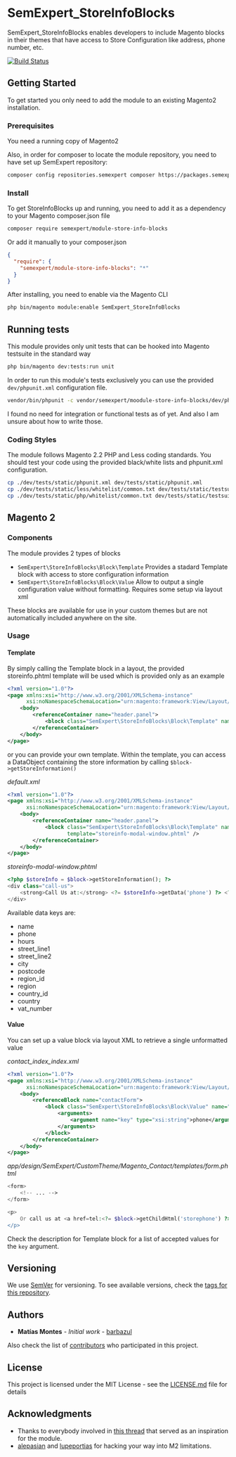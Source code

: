 # SemExpert_StoreInfoBlocks

SemExpert_StoreInfoBlocks enables developers to include Magento blocks in their themes that have access to Store 
Configuration like address, phone number, etc.

[![Build Status](https://travis-ci.org/SemExpert/StoreInfoBlocks.svg?branch=master)](https://travis-ci.org/SemExpert/StoreInfoBlocks)

## Getting Started

To get started you only need to add the module to an existing Magento2 installation.

### Prerequisites

You need a running copy of Magento2

Also, in order for composer to locate the module repository, you need to have set up SemExpert repository:

```bash
composer config repositories.semexpert composer https://packages.semexpert.com.ar/
```

### Install

To get StoreInfoBlocks up and running, you need to add it as a dependency to your Magento composer.json file

```bash
composer require semexpert/module-store-info-blocks
```

Or add it manually to your composer.json

```json
{
  "require": {
    "semexpert/module-store-info-blocks": "*"
  }
}
```

After installing, you need to enable via the Magento CLI

```bash
php bin/magento module:enable SemExpert_StoreInfoBlocks
```

## Running tests

This module provides only unit tests that can be hooked into Magento testsuite in the standard way

```bash
php bin/magento dev:tests:run unit
```

In order to run  this module's tests exclusively you can use the provided `dev/phpunit.xml` configuration file.

```bash
vendor/bin/phpunit -c vendor/semexpert/moodule-store-info-blocks/dev/phpunit.xml
```

I found no need for integration or functional tests as of yet. And also I am unsure about how to write those.

### Coding Styles

The module follows Magento 2.2 PHP and Less coding standards. You should test your code using the provided black/white 
lists and phpunit.xml configuration.

```bash
cp ./dev/tests/static/phpunit.xml dev/tests/static/phpunit.xml
cp ./dev/tests/static/less/whitelist/common.txt dev/tests/static/testsuite/Magento/Test/Less/_files/whitelist/common.txt
cp ./dev/tests/static/php/whitelist/common.txt dev/tests/static/testsuite/Magento/Test/Php/_files/whitelist/common.txt
```

## Magento 2

### Components

The module provides 2 types of blocks

* `SemExpert\StoreInfoBlocks\Block\Template` Provides a stadard Template block with access to store configuration 
information
* `SemExpert\StoreInfoBlocks\Block\Value` Allow to output a single configuration value without formatting. Requires some
setup via layout xml

These blocks are available for use in your custom themes but are not automatically included anywhere on the site.

### Usage

#### Template

By simply calling the Template block in a layout, the provided storeinfo.phtml template will be used which is provided 
only as an example 

```xml
<?xml version="1.0"?>
<page xmlns:xsi="http://www.w3.org/2001/XMLSchema-instance" 
      xsi:noNamespaceSchemaLocation="urn:magento:framework:View/Layout/etc/page_configuration.xsd">
    <body>
        <referenceContainer name="header.panel">
            <block class="SemExpert\StoreInfoBlocks\Block\Template" name="header.storeinfo" />
        </referenceContainer>
    </body>
</page>
```

or you can provide your own template. Within the template, you can access a DataObject containing the store information
by calling `$block->getStoreInformation()`

*default.xml*

```xml
<?xml version="1.0"?>
<page xmlns:xsi="http://www.w3.org/2001/XMLSchema-instance" 
      xsi:noNamespaceSchemaLocation="urn:magento:framework:View/Layout/etc/page_configuration.xsd">
    <body>
        <referenceContainer name="header.panel">
            <block class="SemExpert\StoreInfoBlocks\Block\Template" name="header.storeinfo" 
                   template="storeinfo-modal-window.phtml" />
        </referenceContainer>
    </body>
</page>
```

*storeinfo-modal-window.phtml*

```php
<?php $storeInfo = $block->getStoreInformation(); ?>
<div class="call-us">
    <strong>Call Us at:</strong> <?= $storeInfo->getData('phone') ?> <?= $storeInfo->getData('hours') ?>
</div>
```

Available data keys are:

* name
* phone
* hours
* street_line1
* street_line2
* city
* postcode
* region_id
* region
* country_id
* country
* vat_number

#### Value

You can set up a value block via layout XML to retrieve a single unformatted value

*contact_index_index.xml*

```xml
<?xml version="1.0"?>
<page xmlns:xsi="http://www.w3.org/2001/XMLSchema-instance" 
      xsi:noNamespaceSchemaLocation="urn:magento:framework:View/Layout/etc/page_configuration.xsd">
    <body>
        <referenceBlock name="contactForm">
            <block class="SemExpert\StoreInfoBlocks\Block\Value" name="storephone">
                <arguments>
                    <argument name="key" type="xsi:string">phone</argument>
                </arguments>
            </block>
        </referenceContainer>
    </body>
</page>
```

*app/design/SemExpert/CustomTheme/Magento_Contact/templates/form.phtml*

```php
<form>
    <!-- ... -->
</form>

<p>
    Or call us at <a href=tel:<?= $block->getChildHtml('storephone') ?>"><?= $block->getChildHtml('storephone') ?></a>
</p>  
```

Check the description for Template block for a list of accepted values for the `key` argument.

## Versioning

We use [SemVer](http://semver.org/) for versioning. To see available versions, check the [tags for this repository](https://github.com/SemExpert/StoreInfoBlocks/tags). 


## Authors

* **Matías Montes** - *Initial work* - [barbazul](https://github.com/barbazul)

Also check the list of [contributors](https://github.com/SemExpert/StoreInfoBlocks/contributors) who participated in this project.

## License

This project is licensed under the MIT License - see the [LICENSE.md](LICENSE.md) file for details

## Acknowledgments

* Thanks to everybody involved in [this thread](https://magento.stackexchange.com/questions/125354/how-to-get-store-phone-number-in-magento-2) that served as an inspiration for the module.
* [alepasian](https://github.com/alepasian) and [lupeportias](https://github.com/lupeportias) for hacking your way into M2 limitations.
